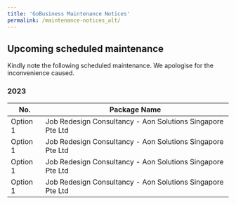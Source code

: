 ```yaml
---
title: 'GoBusiness Maintenance Notices'
permalink: /maintenance-notices_alt/
---
```


## Upcoming scheduled maintenance

Kindly note the following scheduled maintenance. We apologise for the inconvenience caused.

### 2023

| **No.** | **Package Name** |
| ------  |------------------|
| Option 1 | Job Redesign Consultancy - Aon Solutions Singapore Pte Ltd |
| Option 1 | Job Redesign Consultancy - Aon Solutions Singapore Pte Ltd |
| Option 1 | Job Redesign Consultancy - Aon Solutions Singapore Pte Ltd |
| Option 1 | Job Redesign Consultancy - Aon Solutions Singapore Pte Ltd |



<script src="/jquery/jquery.min.js"></script>
<script src="/jquery/resize-tables.js"></script>
